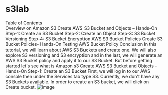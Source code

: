 # s3lab
Table of Contents	
Overview on Amazon S3
Create AWS S3 Bucket and Objects – Hands-On
Step-1: Create an S3 Bucket
Step-2: Create an Object
Step-3: S3 Bucket Versioning
Step-4: S3 Bucket Encryption
AWS S3 Bucket Policies
Create S3 Bucket Policies- Hands-On
Testing AWS Bucket Policy
Conclusion
In this tutorial, we will learn about AWS S3 Buckets and create one. We will also explore S3 versioning and S3 encryption and in the last, we will generate an AWS S3 Bucket policy and apply it to our S3 Bucket. But before getting started let's see what is Amazon s3
Create AWS S3 Bucket and Objects - Hands-On
Step-1: Create an S3 Bucket
First, we will log in to our AWS console then under the Services tab type S3.  Currently, we don't have any S3 Buckets available. In order to create an S3 bucket, we will click on Create bucket.
![image](https://www.golinuxcloud.com/wp-content/uploads/1-21.png)
